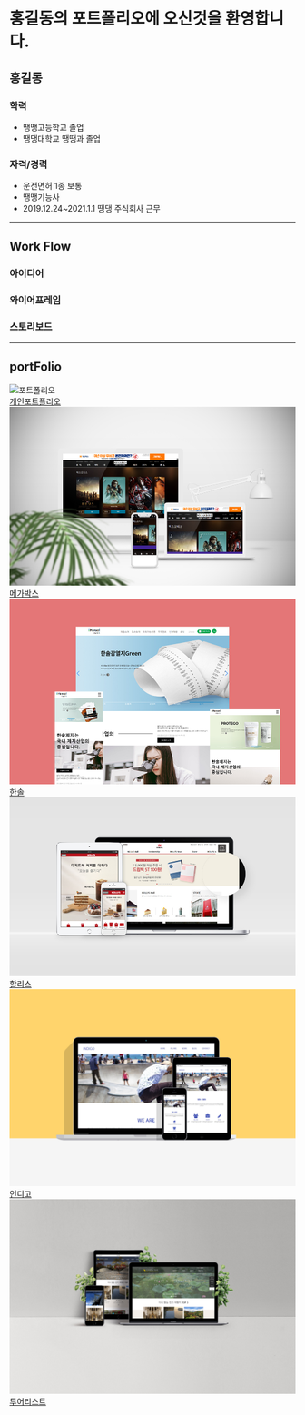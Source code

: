 # 홍길동의 포트폴리오에 오신것을 환영합니다.
## 홍길동

### 학력
* 땡땡고등학교 졸업
* 땡댕대학교 땡땡과 졸업

### 자격/경력
* 운전면허 1종 보통
* 땡땡기능사
* 2019.12.24~2021.1.1 땡댕 주식회사 근무
***
## Work Flow
### 아이디어
### 와이어프레임
### 스토리보드
***
## portFolio
![포트폴리오]()  
[개인포트폴리오](https://pam7464.github.io/project-portfolio2/)  
![메가박스](./images/megabox.jpg)
[메가박스](https://pam7464.github.io/megabox/)  
![한솔](./images/hansol.jpg)
[한솔](https://pam7464.github.io/hansol/)  
![할리스](./images/hollys.jpg)
[할리스](https://pam7464.github.io/hollys/)  
![인디고](./images/indigo.jpg)
[인디고](https://pam7464.github.io/indigo/)  
![투어리스트](./images/tourist.jpg)
[투어리스트](https://pam7464.github.io/tourist/)